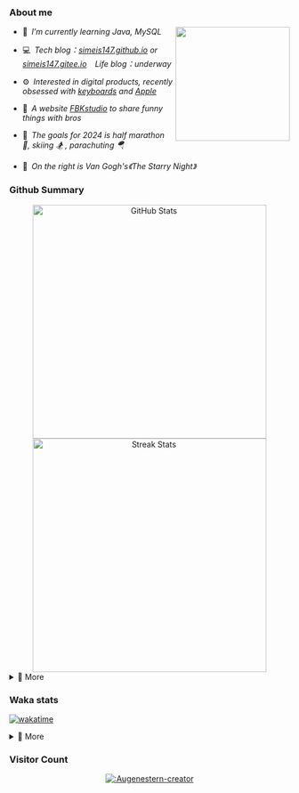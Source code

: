 ### About me

<img align="right" src="https://simeis147.oss-cn-shenzhen.aliyuncs.com/readme/IMG_6570%2820230611-230627%29.JPG" height="205">

- 🌱&ensp;*I’m currently learning Java, MySQL*

- 💻&ensp;*Tech blog：[simeis147.github.io](https://simeis147.github.io) or [simeis147.gitee.io](https://simeis147.gitee.io/) &ensp; Life blog：underway*

- ⚙️&ensp;*Interested in digital products, recently obsessed with [keyboards](https://www.zfrontier.com/app/user/zae5QEwJmVroZk) and [Apple](http://www.apple.com)*

- 🔭&ensp;*A website [FBKstudio](https://fbkstudio.github.io/) to share funny things with bros* 

- 🌊&ensp;*The goals for 2024 is half marathon 🏃, skiing 🏂 , parachuting 🪂*

- 🌠&ensp;*On the right is Van Gogh's《The Starry Night》*

### Github Summary

<div align="center"> 

<img src="https://github-readme-stats.vercel.app/api?username=simeis147&theme=transparent&hide_border=true&show_icons=true&count_private=true" alt="GitHub Stats" width="420" />

<img src="https://github-readme-streak-stats.herokuapp.com/?user=simeis147&theme=transparent&hide_border=true" alt="Streak Stats" width="420" />

</div>

<details>
<summary>📑 More</summary>
</br> 

<!--  [<img src="https://github-profile-trophy.vercel.app/?username=simeis147&theme=nord&margin-w=25&title=Commits,Stars,Followers,Issues,PullRequest,Repositories" alt="Github Summary" />](https://github.com/ryo-ma/github-profile-trophy) -->

<!--  [<img src="https://github-readme-stats.vercel.app/api/top-langs/?username=simeis147&layout=compact&langs_count=10&hide_border=true&theme=transparent"/>](https://github.com/anuraghazra/github-readme-stats) -->
  
[![Ashutosh's github activity graph](https://github-readme-activity-graph.vercel.app/graph?username=simeis147&theme=react-dark)](https://github.com/ashutosh00710/github-readme-activity-graph)
  
</details>

### Waka stats

[![wakatime](https://wakatime.com/badge/user/fa238767-d1b2-496a-b6a7-115d077fa4e0.svg)](https://wakatime.com/@fa238767-d1b2-496a-b6a7-115d077fa4e0)

<details>
<summary>📑 More</summary>
</br>

<!--START_SECTION:waka-->
![Lines of code](https://img.shields.io/badge/From%20Hello%20World%20I%27ve%20Written-888.8%20thousand%20lines%20of%20code-blue)

**I'm an Early 🐤** 

```text
🌞 Morning                130 commits         ███░░░░░░░░░░░░░░░░░░░░░░   13.99 % 
🌆 Daytime                480 commits         █████████████░░░░░░░░░░░░   51.67 % 
🌃 Evening                236 commits         ██████░░░░░░░░░░░░░░░░░░░   25.40 % 
🌙 Night                  83 commits          ██░░░░░░░░░░░░░░░░░░░░░░░   08.93 % 
```
📅 **I'm Most Productive on Tuesday** 

```text
Monday                   133 commits         ████░░░░░░░░░░░░░░░░░░░░░   14.32 % 
Tuesday                  179 commits         █████░░░░░░░░░░░░░░░░░░░░   19.27 % 
Wednesday                128 commits         ███░░░░░░░░░░░░░░░░░░░░░░   13.78 % 
Thursday                 134 commits         ████░░░░░░░░░░░░░░░░░░░░░   14.42 % 
Friday                   148 commits         ████░░░░░░░░░░░░░░░░░░░░░   15.93 % 
Saturday                 105 commits         ███░░░░░░░░░░░░░░░░░░░░░░   11.30 % 
Sunday                   102 commits         ███░░░░░░░░░░░░░░░░░░░░░░   10.98 % 
```


📊 **This Week I Spent My Time On** 

```text
🕑︎ Time Zone: Asia/Shanghai

💬 Programming Languages: 
TypeScript               4 hrs 18 mins       ██████████░░░░░░░░░░░░░░░   39.75 % 
Markdown                 3 hrs 18 mins       ████████░░░░░░░░░░░░░░░░░   30.55 % 
YAML                     2 hrs 9 mins        █████░░░░░░░░░░░░░░░░░░░░   19.96 % 
SCSS                     25 mins             █░░░░░░░░░░░░░░░░░░░░░░░░   03.97 % 
XML                      24 mins             █░░░░░░░░░░░░░░░░░░░░░░░░   03.82 % 

🔥 Editors: 
VS Code                  10 hrs 51 mins      █████████████████████████   100.00 % 

🐱‍💻 Projects: 
simeis147.github.io      7 hrs 11 mins       █████████████████░░░░░░░░   66.27 % 
LifeBlog                 2 hrs 14 mins       █████░░░░░░░░░░░░░░░░░░░░   20.62 % 
my-docs                  1 hr                ██░░░░░░░░░░░░░░░░░░░░░░░   09.24 % 
test                     25 mins             █░░░░░░░░░░░░░░░░░░░░░░░░   03.88 % 

💻 Operating System: 
Windows                  8 hrs 6 mins        ███████████████████░░░░░░   74.73 % 
Mac                      2 hrs 44 mins       ██████░░░░░░░░░░░░░░░░░░░   25.27 % 
```

**I Mostly Code in JavaScript** 

```text
JavaScript               4 repos             █████████░░░░░░░░░░░░░░░░   36.36 % 
Java                     4 repos             █████████░░░░░░░░░░░░░░░░   36.36 % 
TypeScript               3 repos             ███████░░░░░░░░░░░░░░░░░░   27.27 % 
```




<!--END_SECTION:waka-->

</details>

### Visitor Count

<div align="center">

[![:Augenestern-creator](https://count.getloli.com/get/@:simeis147?theme=moebooru)](https://github.com/journey-ad/Moe-Counter)

</div>
